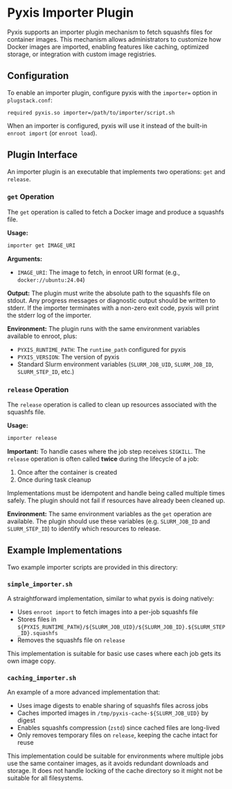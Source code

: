 # Pyxis Importer Plugin

Pyxis supports an importer plugin mechanism to fetch squashfs files for container images. This
mechanism allows administrators to customize how Docker images are imported, enabling features like
caching, optimized storage, or integration with custom image registries.

## Configuration

To enable an importer plugin, configure pyxis with the `importer=` option in `plugstack.conf`:

```
required pyxis.so importer=/path/to/importer/script.sh
```

When an importer is configured, pyxis will use it instead of the built-in `enroot import` (or `enroot load`).

## Plugin Interface

An importer plugin is an executable that implements two operations: `get` and `release`.

### `get` Operation

The `get` operation is called to fetch a Docker image and produce a squashfs file.

**Usage:**
```bash
importer get IMAGE_URI
```

**Arguments:**
* `IMAGE_URI`: The image to fetch, in enroot URI format (e.g., `docker://ubuntu:24.04`)

**Output:**
The plugin must write the absolute path to the squashfs file on stdout. Any progress messages or
diagnostic output should be written to stderr. If the importer terminates with a non-zero exit code,
pyxis will print the stderr log of the importer.

**Environment:**
The plugin runs with the same environment variables available to enroot, plus:
* `PYXIS_RUNTIME_PATH`: The `runtime_path` configured for pyxis
* `PYXIS_VERSION`: The version of pyxis
* Standard Slurm environment variables (`SLURM_JOB_UID`, `SLURM_JOB_ID`, `SLURM_STEP_ID`, etc.)

### `release` Operation

The `release` operation is called to clean up resources associated with the squashfs file.

**Usage:**
```bash
importer release
```

**Important:** To handle cases where the job step receives `SIGKILL`. The `release` operation is often called **twice** during the lifecycle of a job:
1. Once after the container is created
2. Once during task cleanup

Implementations must be idempotent and handle being called multiple times safely. The plugin should not fail if resources have already been cleaned up.

**Environment:**
The same environment variables as the `get` operation are available. The plugin should use these
variables (e.g. `SLURM_JOB_ID` and `SLURM_STEP_ID`) to identify which resources to release.

## Example Implementations

Two example importer scripts are provided in this directory:

### `simple_importer.sh`

A straightforward implementation, similar to what pyxis is doing natively:
* Uses `enroot import` to fetch images into a per-job squashfs file
* Stores files in `${PYXIS_RUNTIME_PATH}/${SLURM_JOB_UID}/${SLURM_JOB_ID}.${SLURM_STEP_ID}.squashfs`
* Removes the squashfs file on `release`

This implementation is suitable for basic use cases where each job gets its own image copy.

### `caching_importer.sh`

An example of a more advanced implementation that:
* Uses image digests to enable sharing of squashfs files across jobs
* Caches imported images in `/tmp/pyxis-cache-${SLURM_JOB_UID}` by digest
* Enables squashfs compression (`zstd`) since cached files are long-lived
* Only removes temporary files on `release`, keeping the cache intact for reuse

This implementation could be suitable for environments where multiple jobs use the same container
images, as it avoids redundant downloads and storage. It does not handle locking of the cache
directory so it might not be suitable for all filesystems.
